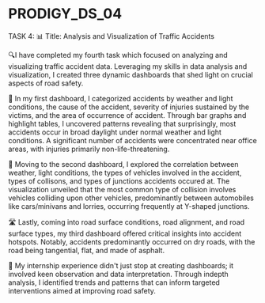# PRODIGY_DS_04
TASK 4:
📊 Title: Analysis and Visualization of  Traffic Accidents 

🔍I have completed my fourth task which focused on analyzing and visualizing traffic accident data. Leveraging my skills in data analysis and visualization, I created three dynamic dashboards that shed light on crucial aspects of road safety.

🚦 In my first dashboard, I categorized accidents by weather and light conditions, the cause of the accident, severity of injuries sustained by the victims, and the area of occurrence of accident. Through bar graphs and highlight tables, I uncovered patterns revealing that surprisingly, most accidents occur in broad daylight under normal weather and light conditions. A significant number of accidents were concentrated near office areas, with injuries primarily non-life-threatening.

🚗 Moving to the second dashboard, I explored the correlation between weather, light conditions, the types of vehicles involved in the accident, types of collisons, and types of junctions accidents occured at. The visualization unveiled that the most common type of collision involves vehicles colliding upon other vehicles, predominantly between automobiles like cars/minivans and lorries, occurring frequently at Y-shaped junctions.

🛣️ Lastly, coming into road surface conditions, road alignment, and road surface types, my third dashboard offered critical insights into accident hotspots. Notably, accidents predominantly occurred on dry roads, with the road being tangential, flat, and made of asphalt.

🌟 My internship experience didn't just stop at creating dashboards; it involved keen observation and data interpretation. Through indepth analysis, I identified trends and patterns that can inform targeted interventions aimed at improving road safety.
